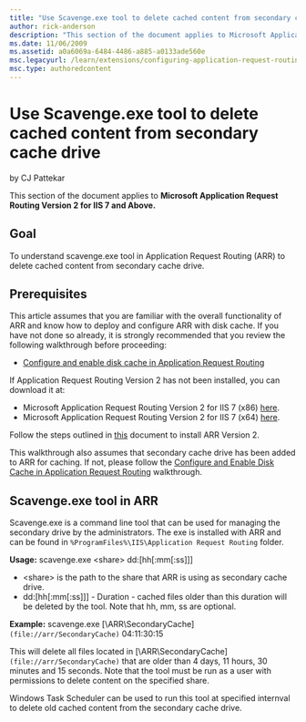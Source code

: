 ```yaml
---
title: "Use Scavenge.exe tool to delete cached content from secondary cache drive"
author: rick-anderson
description: "This section of the document applies to Microsoft Application Request Routing Version 2 for IIS 7 and Above. Goal To understand scavenge.exe tool in Applicat..."
ms.date: 11/06/2009
ms.assetid: a0a6069a-6484-4486-a885-a0133ade560e
msc.legacyurl: /learn/extensions/configuring-application-request-routing-arr/use-scavengeexe-tool-to-delete-cached-content-from-secondary-cache-drive
msc.type: authoredcontent
---
```

# Use Scavenge.exe tool to delete cached content from secondary cache drive

by CJ Pattekar

This section of the document applies to **Microsoft Application Request Routing Version 2 for IIS 7 and Above.**

## Goal

To understand scavenge.exe tool in Application Request Routing (ARR) to delete cached content from secondary cache drive.

## Prerequisites

This article assumes that you are familiar with the overall functionality of ARR and know how to deploy and configure ARR with disk cache. If you have not done so already, it is strongly recommended that you review the following walkthrough before proceeding:

- [Configure and enable disk cache in Application Request Routing](configure-and-enable-disk-cache-in-application-request-routing.md)

If Application Request Routing Version 2 has not been installed, you can download it at:

- Microsoft Application Request Routing Version 2 for IIS 7 (x86) [here](https://download.microsoft.com/download/4/D/F/4DFDA851-515F-474E-BA7A-5802B3C95101/ARRv2_setup_x86.EXE).
- Microsoft Application Request Routing Version 2 for IIS 7 (x64) [here](https://download.microsoft.com/download/3/4/1/3415F3F9-5698-44FE-A072-D4AF09728390/ARRv2_setup_x64.EXE).

Follow the steps outlined in [this](../installing-application-request-routing-arr/install-application-request-routing-version-2.md) document to install ARR Version 2.

This walkthrough also assumes that secondary cache drive has been added to ARR for caching. If not, please follow the <a id="breadcrumblink_575"></a>[Configure and Enable Disk Cache in Application Request Routing](configure-and-enable-disk-cache-in-application-request-routing.md) walkthrough. 

## Scavenge.exe tool in ARR

Scavenge.exe is a command line tool that can be used for managing the secondary drive by the administrators. The exe is installed with ARR and can be found in `%ProgramFiles%\IIS\Application Request Routing` folder.

**Usage:** scavenge.exe &lt;share&gt; dd:[hh[:mm[:ss]]] 

- &lt;share&gt; is the path to the share that ARR is using as secondary cache drive.
- dd:[hh[:mm[:ss]]] - Duration - cached files older than this duration will be deleted by the tool. Note that hh, mm, ss are optional.

**Example:** scavenge.exe [\\ARR\SecondaryCache]`(file://arr/SecondaryCache)` 04:11:30:15 

This will delete all files located in [\\ARR\SecondaryCache]`(file://arr/SecondaryCache)` that are older than 4 days, 11 hours, 30 minutes and 15 seconds. Note that the tool must be run as a user with permissions to delete content on the specified share.

Windows Task Scheduler can be used to run this tool at specified internval to delete old cached content from the secondary cache drive.
